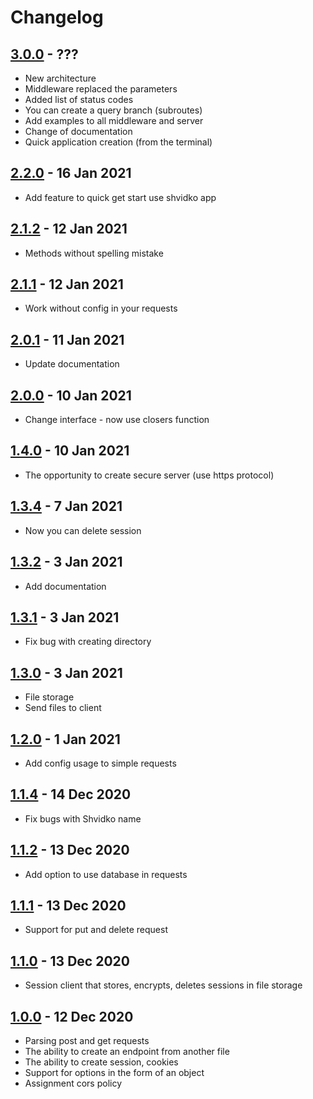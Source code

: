 # Changelog

## [3.0.0][] - ???

- New architecture
- Middleware replaced the parameters
- Added list of status codes
- You can create a query branch (subroutes)
- Add examples to all middleware and server
- Change of documentation
- Quick application creation (from the terminal)

## [2.2.0][] - 16 Jan 2021

- Add feature to quick get start use shvidko app

## [2.1.2][] - 12 Jan 2021

- Methods without spelling mistake

## [2.1.1][] - 12 Jan 2021

- Work without config in your requests

## [2.0.1][] - 11 Jan 2021

- Update documentation

## [2.0.0][] - 10 Jan 2021

- Change interface - now use closers function

## [1.4.0][] - 10 Jan 2021

- The opportunity to create secure server (use https protocol)

## [1.3.4][] - 7 Jan 2021

- Now you can delete session

## [1.3.2][] - 3 Jan 2021

- Add documentation

## [1.3.1][] - 3 Jan 2021

- Fix bug with creating directory

## [1.3.0][] - 3 Jan 2021

- File storage
- Send files to client

## [1.2.0][] - 1 Jan 2021

- Add config usage to simple requests

## [1.1.4][] - 14 Dec 2020

- Fix bugs with Shvidko name

## [1.1.2][] - 13 Dec 2020

- Add option to use database in requests

## [1.1.1][] - 13 Dec 2020

- Support for put and delete request

## [1.1.0][] - 13 Dec 2020

- Session client that stores, encrypts, deletes sessions in file storage

## [1.0.0][] - 12 Dec 2020

- Parsing post and get requests 
- The ability to create an endpoint from another file
- The ability to create session, cookies
- Support for options in the form of an object
- Assignment cors policy

[3.0.0]: ???
[2.2.0]: https://github.com/BohdanShmalko/shvidko/commit/f249814a6cbeb80e038268812d9863be81aa30c0
[2.1.2]: https://github.com/BohdanShmalko/shvidko/commit/70a4f53e1384a12d19f3abbe02ed7a689de09ff9
[2.1.1]: https://github.com/BohdanShmalko/shvidko/commit/14e4ae6e6dc3c10c85486503b25acca5d72bd8c2
[2.0.1]: https://github.com/BohdanShmalko/shvidko/commit/8c1c55c5ee20da6d1d1199933a1c18d7d43136f1
[2.0.0]: https://github.com/BohdanShmalko/shvidko/commit/4b2382f9b2f5d72daadbb6145b3f06dfddd49a3e
[1.4.0]: https://github.com/BohdanShmalko/shvidko/commit/9cc43a1fd04f1b8e8c8fea4d2897ffed9e249917
[1.3.4]: https://github.com/BohdanShmalko/shvidko/commit/599f25d14d119cadd835ca214cf13116936ace5c
[1.3.2]: https://github.com/BohdanShmalko/shvidko/commit/908f4f2199f5a4434a8d142a41e114f9ab14bf13
[1.3.1]: https://github.com/BohdanShmalko/shvidko/commit/ac8bef7c28d3b54071a7127419585ceaf4b1ff71
[1.3.0]: https://github.com/BohdanShmalko/shvidko/commit/ad3441f627271ba1e763b58402ccd07ef5e7aecb
[1.2.0]: https://github.com/BohdanShmalko/shvidko/commit/514f7514467a32ea4b5b00b20ea53131c41636d9
[1.1.4]: https://github.com/BohdanShmalko/shvidko/commit/e13955a9f9ef32f932b163539f65605f2da50ac1
[1.1.2]: https://github.com/BohdanShmalko/shvidko/commit/812532712b86b8f6d9283ff22b23712a6df16a28
[1.1.1]: https://github.com/BohdanShmalko/shvidko/commit/2b0051e898d6569ccd9f0e6764ed2b7e17d8c363
[1.1.0]: https://github.com/BohdanShmalko/shvidko/commit/dc3f440eaaaa2bba4e71ad02b285df2428ee03ce
[1.0.0]: https://github.com/BohdanShmalko/shvidko/commit/7e4f94effef205e6177aa99c69b1b1731a44fe64